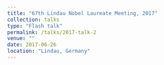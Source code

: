 ```yaml
---
title: "67th Lindau Nobel Laureate Meeting, 2017"
collection: talks
type: "Flash talk"
permalink: /talks/2017-talk-2
venue: ""
date: 2017-06-26
location: "Lindau, Germany"
---
```

